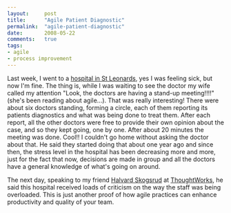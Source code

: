 ```yaml
---
layout:     post
title:      "Agile Patient Diagnostic"
permalink:  "agile-patient-diagnostic"
date:       2008-05-22
comments:   true
tags:
- agile
- process improvement
---
```


Last week, I went to a [hospital in St Leonards](http://tinyurl.com/44o6ku), yes I was feeling sick, but now I'm fine. The thing is, while I was waiting to see the doctor my wife called my attention "Look, the doctors are having a stand-up meeting!!!!" (she's been reading about agile...). That was really interesting! There were about six doctors standing, forming a circle, each of them reporting its patients diagnostics and what was being done to treat them. After each report, all the other doctors were free to provide their own opinion about the case, and so they kept going, one by one. After about 20 minutes the meeting was done. Cool!! I couldn't go home without asking the doctor about that. He said they started doing that about one year ago and since then, the stress level in the hospital has been decreasing more and more, just for the fact that now, decisions are made in group and all the doctors have a general knowledge of what's going on around.

The next day, speaking to my friend [Halvard Skogsrud](http://blog.halvard.skogsrud.com) at [ThoughtWorks](http://thoughtworks.com), he said this hospital received loads of criticism on the way the staff was being overloaded. This is just another proof of how agile practices can enhance productivity and quality of your team.

